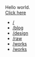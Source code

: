 Hello world.  
[Click here](/Deutsch/Overview.md)
   
<ul>


  <li><a href="/">/</a></li>



  <li><a href="/Deutsch">/blog</a></li>



  <li><a href="/Life">/design</a></li>





  <li><a href="/Uncategorized">/raw</a></li>



  <li><a href="/Distributed%20Systems">/works</a></li>
  
  <li><a href="/Realtime%20Systems">/works</a></li>


</ul>
